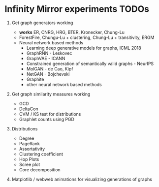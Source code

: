 # Infinity Mirror experiments TODOs
1. Get graph generators working
    * **works** ER, CNRG, HRG, BTER, Kronecker, Chung-Lu
    * ForestFire, Chungu-Lu + clustering, Chung-Lu + transitivity, ERGM
    * Neural network based methods
        - Learning deep generative models for graphs, ICML 2018
        - GraphRNN - Leskovec
        - GraphVAE - ICANN
        - Constrained generation of semantically valid graphs - NeurIPS
        - MolGAN - de Cao, Kipf
        - NetGAN - Bojchevski
        - Graphite
        - other neural network based methods
    
2. Get graph similarity measures working
    * GCD
    * DeltaCon
    * CVM / KS test for distributions
    * Graphlet counts using PGD

3. Distributions
    * Degree
    * PageRank
    * Assortativity
    * Clustering coefficient
    * Hop Plots
    * Scree plot
    * Core decomposition
    
4. Matplotlib / webweb animations for visualizing generations of graphs
      
